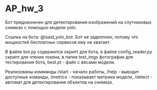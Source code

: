 # AP_hw_3
Бот предназначен для детектирования изображений на спутниковых снимках с помощью модели yolo.

Ссылка на бота: @isaid_yolo_bot. Бот не задеплоен, потому что мощностей бесплатных сервисов ему не хватает.

В файле bot.py содержится скрипт для бота, в файле config_reader.py скрипт для чтения токена, в папке test_imgs фотографии для тестирования бота, best.pt - файл с весами модели.

Реализованы комманды /start - начало работы, /help - выводит доступные команды, /metrics - показывает метрики модели, /detect - автомат для детектирования объектов на снимках.
